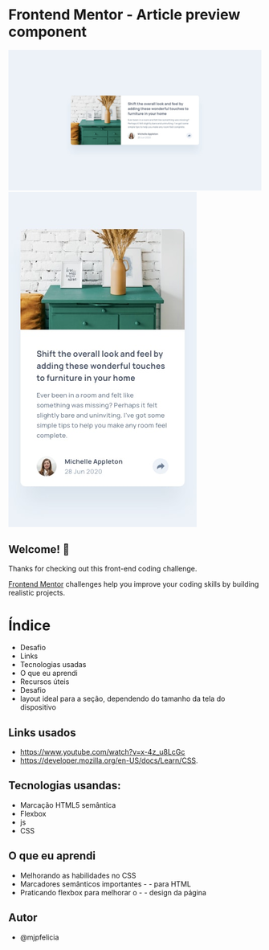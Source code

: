 # Frontend Mentor - Article preview component

![Design preview for the Article preview component coding challenge](./design/desktop-design.jpg)
![Design preview for the Article preview component coding challenge](./design/mobile-design.jpg)

## Welcome! 👋

Thanks for checking out this front-end coding challenge.

[Frontend Mentor](https://www.frontendmentor.io) challenges help you improve your coding skills by building realistic projects.


# Índice
- Desafio
- Links
- Tecnologias usadas
- O que eu aprendi
- Recursos úteis
- Desafio
- layout ideal para a seção, dependendo do tamanho da tela do dispositivo

## Links usados
- https://www.youtube.com/watch?v=x-4z_u8LcGc
- https://developer.mozilla.org/en-US/docs/Learn/CSS.

## Tecnologias usandas:
- Marcação HTML5 semântica
- Flexbox
- js
- CSS

## O que eu aprendi
- Melhorando as habilidades no CSS
- Marcadores semânticos importantes - - para HTML
- Praticando flexbox para melhorar o - - design da página

## Autor
- @mjpfelicia
